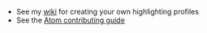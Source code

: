 * See my [wiki](https://github.com/deprint/build-tools-cpp/wiki/Develop-your-own-highlighting-profile) for creating your own highlighting profiles
* See the [Atom contributing guide](https://github.com/atom/atom/blob/master/CONTRIBUTING.md)
